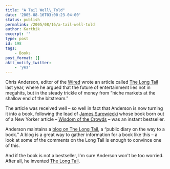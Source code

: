 ```yaml
---
title: "A Tail Well\_Told"
date: '2005-08-16T03:00:23-04:00'
status: publish
permalink: /2005/08/16/a-tail-well-told
author: Karthik
excerpt: ''
type: post
id: 198
tags:
    - Books
post_format: []
aktt_notify_twitter:
    - 'yes'
---
```

Chris Anderson, editor of the [Wired](http://www.wired.com) wrote an article called [The Long Tail](http://www.wired.com/wired/archive/12.10/tail.html) last year, where he argued that the future of entertainment lies not in megahits, but in the steady trickle of money from “niche markets at the shallow end of the bitstream.”

The article was received well – so well in fact that Anderson is now turning it into a book, following the lead of [James Surowiecki](http://www.randomhouse.com/features/wisdomofcrowds/author.html) whose book born out of a New Yorker article – [Wisdom of the Crowds](https://stochastica.net/2005/06/22/intelligence-in-numbers/) – was an instant bestseller.

Anderson maintains a [blog on The Long Tail](http://longtail.typepad.com/the_long_tail/), a “public diary on the way to a book.” A blog is a great way to gather information for a book like this – a look at some of the comments on the Long Tail is enough to convince one of this.

And if the book is not a bestseller, I'm sure Anderson won't be too worried. After all, he invented [The Long Tail](http://en.wikipedia.org/wiki/Long_Tail).